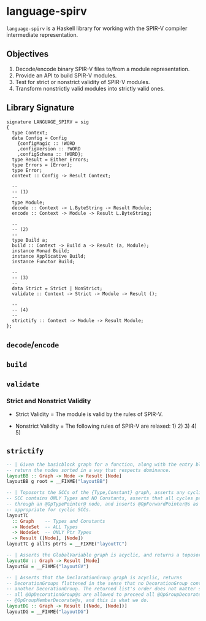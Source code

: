 # language-spirv

`language-spirv` is a Haskell library for working with the SPIR-V compiler
intermediate representation.

## Objectives

1) Decode/encode binary SPIR-V files to/from a module representation.
2) Provide an API to build SPIR-V modules.
3) Test for strict or nonstrict validity of SPIR-V modules.
4) Transform nonstrictly valid modules into strictly valid ones.

## Library Signature

    signature LANGUAGE_SPIRV = sig
    {
      type Context;
      data Config = Config
        {configMagic :: !WORD
        ,configVersion :: !WORD
        ,configSchema :: !WORD};
      type Result = Either Errors;
      type Errors = [Error];
      type Error;
      context :: Config -> Result Context;

      --
      -- (1)
      --
      type Module;
      decode :: Context -> L.ByteString -> Result Module;
      encode :: Context -> Module -> Result L.ByteString;

      --
      -- (2)
      --
      type Build a;
      build :: Context -> Build a -> Result (a, Module);
      instance Monad Build;
      instance Applicative Build;
      instance Functor Build;

      --
      -- (3)
      --
      data Strict = Strict | NonStrict;
      validate :: Context -> Strict -> Module -> Result ();

      --
      -- (4)
      --
      strictify :: Context -> Module -> Result Module;
    };


## `decode`/`encode`






## `build`








## `validate`

### Strict and Nonstrict Validity

* Strict Validity = The module is valid by the rules of SPIR-V.

* Nonstrict Validity = The following rules of SPIR-V are relaxed:
    1)
    2)
    3)
    4)
    5)








## `strictify`

```haskell
-- | Given the basicblock graph for a function, along with the entry block,
-- return the nodes sorted in a way that respects dominance.
layoutBB :: Graph -> Node -> Result [Node]
layoutBB g root = __FIXME("layoutBB")

-- | Toposorts the SCCs of the {Type,Constant} graph, asserts any cyclic
-- SCC contains ONLY Types and NO Constants, asserts that all cycles pass
-- through an @OpTypePointer@ node, and inserts @OpForwardPointer@s as
-- appropriate for cyclic SCCs.
layoutTC
  :: Graph    -- Types and Constants
  -> NodeSet  -- ALL Types
  -> NodeSet  -- ONLY Ptr Types
  -> Result ([Node], [Node])
layoutTC g allTs ptrTs = __FIXME("layoutTC")

-- | Asserts the GlobalVariable graph is acyclic, and returns a toposort.
layoutGV :: Graph -> Result [Node]
layoutGV = __FIXME("layoutGV")

-- | Asserts that the DeclarationGroup graph is acyclic, returns
-- DecorationGroups flattened in the sense that no DecorationGroup contains
-- another DecorationGroup. The returned list's order does not matter since
-- all @OpDecorationGroup@s are allowed to preceed all @OpGroupDecorate@ and
-- @OpGroupMemberDecorate@s, and this is what we do.
layoutDG :: Graph -> Result [(Node, [Node])]
layoutDG = __FIXME("layoutDG")
```




